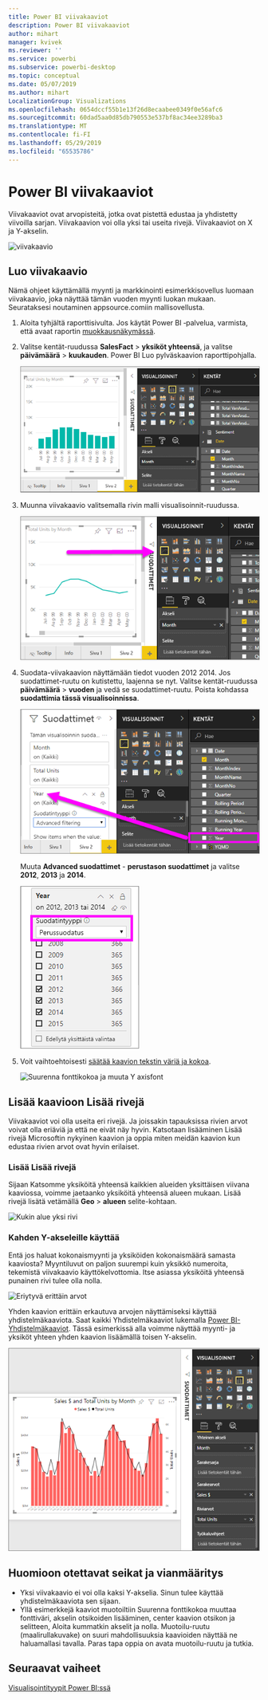 ```yaml
---
title: Power BI viivakaaviot
description: Power BI viivakaaviot
author: mihart
manager: kvivek
ms.reviewer: ''
ms.service: powerbi
ms.subservice: powerbi-desktop
ms.topic: conceptual
ms.date: 05/07/2019
ms.author: mihart
LocalizationGroup: Visualizations
ms.openlocfilehash: 0654dccf55b1e13f26d8ecaabee0349f0e56afc6
ms.sourcegitcommit: 60dad5aa0d85db790553e537bf8ac34ee3289ba3
ms.translationtype: MT
ms.contentlocale: fi-FI
ms.lasthandoff: 05/29/2019
ms.locfileid: "65535786"
---
```

# <a name="line-charts-in-power-bi"></a>Power BI viivakaaviot
Viivakaaviot ovat arvopisteitä, jotka ovat pistettä edustaa ja yhdistetty viivoilla sarjan. Viivakaavion voi olla yksi tai useita rivejä. Viivakaaviot on X ja Y-akselin. 

![viivakaavio](media/power-bi-line-charts/power-bi-line.png)

## <a name="create-a-line-chart"></a>Luo viivakaavio
Nämä ohjeet käyttämällä myynti ja markkinointi esimerkkisovellus luomaan viivakaavio, joka näyttää tämän vuoden myynti luokan mukaan. Seurataksesi noutaminen appsource.comiin mallisovellusta.

1. Aloita tyhjältä raporttisivulta. Jos käytät Power BI ‑palvelua, varmista, että avaat raportin [muokkausnäkymässä](../service-interact-with-a-report-in-editing-view.md).

2. Valitse kentät-ruudussa **SalesFact** \> **yksiköt yhteensä**, ja valitse **päivämäärä** > **kuukauden**.  Power BI Luo pylväskaavion raporttipohjalla.

    ![Valitse kentät-ruudusta](media/power-bi-line-charts/power-bi-step1.png)

4. Muunna viivakaavio valitsemalla rivin malli visualisoinnit-ruudussa. 

    ![Muunna viivakaavio](media/power-bi-line-charts/power-bi-convert-to-line.png)
   

4. Suodata-viivakaavion näyttämään tiedot vuoden 2012 2014. Jos suodattimet-ruutu on kutistettu, laajenna se nyt. Valitse kentät-ruudussa **päivämäärä** \> **vuoden** ja vedä se suodattimet-ruutu. Poista kohdassa **suodattimia tässä visualisoinnissa**. 
     
    ![rivin vieressä kentät-ruudussa](media/power-bi-line-charts/power-bi-year-filter.png)

    Muuta **Advanced suodattimet** - **perustason suodattimet** ja valitse **2012**, **2013** ja **2014**.

    ![Vuosi Filter](media/power-bi-line-charts/power-bi-filter-year.png)

6. Voit vaihtoehtoisesti [säätää kaavion tekstin väriä ja kokoa](power-bi-visualization-customize-title-background-and-legend.md). 

    ![Suurenna fonttikokoa ja muuta Y axisfont](media/power-bi-line-charts/power-bi-line-3years.png)

## <a name="add-additional-lines-to-the-chart"></a>Lisää kaavioon Lisää rivejä
Viivakaaviot voi olla useita eri rivejä. Ja joissakin tapauksissa rivien arvot voivat olla eriäviä ja että ne eivät näy hyvin. Katsotaan lisääminen Lisää rivejä Microsoftin nykyinen kaavion ja oppia miten meidän kaavion kun edustaa rivien arvot ovat hyvin erilaiset. 

### <a name="add-additional-lines"></a>Lisää Lisää rivejä
Sijaan Katsomme yksiköitä yhteensä kaikkien alueiden yksittäisen viivana kaaviossa, voimme jaetaanko yksiköitä yhteensä alueen mukaan. Lisää rivejä lisätä vetämällä **Geo** > **alueen** selite-kohtaan.

   ![Kukin alue yksi rivi](media/power-bi-line-charts/power-bi-line-regions.png)


### <a name="use-two-y-axes"></a>Kahden Y-akseleille käyttää
Entä jos haluat kokonaismyynti ja yksiköiden kokonaismäärä samasta kaaviosta? Myyntiluvut on paljon suurempi kuin yksikkö numeroita, tekemistä viivakaavio käyttökelvottomia. Itse asiassa yksiköitä yhteensä punainen rivi tulee olla nolla.

   ![Eriytyvä erittäin arvot](media/power-bi-line-charts/power-bi-diverging.png)

Yhden kaavion erittäin erkautuva arvojen näyttämiseksi käyttää yhdistelmäkaaviota. Saat kaikki Yhdistelmäkaaviot lukemalla [Power BI-Yhdistelmäkaaviot](power-bi-visualization-combo-chart.md). Tässä esimerkissä alla voimme näyttää myynti- ja yksiköt yhteen yhden kaavion lisäämällä toisen Y-akselin. 

   ![Eriytyvä erittäin arvot](media/power-bi-line-charts/power-bi-dual-axes.png)

## <a name="considerations-and-troubleshooting"></a>Huomioon otettavat seikat ja vianmääritys
* Yksi viivakaavio ei voi olla kaksi Y-akselia.  Sinun tulee käyttää yhdistelmäkaaviota sen sijaan.
* Yllä esimerkkejä kaaviot muotoiltiin Suurenna fonttikokoa muuttaa fonttiväri, akselin otsikoiden lisääminen, center kaavion otsikon ja selitteen, Aloita kummatkin akselit ja nolla. Muotoilu-ruutu (maalirullakuvake) on suuri mahdollisuuksia kaavioiden näyttää ne haluamallasi tavalla. Paras tapa oppia on avata muotoilu-ruutu ja tutkia.

## <a name="next-steps"></a>Seuraavat vaiheet

[Visualisointityypit Power BI:ssä](power-bi-visualization-types-for-reports-and-q-and-a.md)


